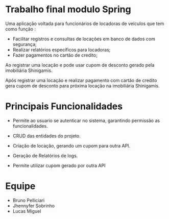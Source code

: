 # Trabalho final modulo Spring 
Uma aplicação voltada para funcionários de locadoras de veículos que tem como função :
- Facilitar registros e consultas de locações em banco de dados com segurança;
- Realizar relatórios específicos para locadoras; 
- Fazer pagamentos no cartão de credito;

Ao registrar uma locação e pode usar cupom de desconto gerado pela imobiliária Shinigamis.

Após registrar uma locação e realizar pagamento com cartão de credito gera cupom de desconto para próxima locação na imobiliária Shinigamis. 

# Principais Funcionalidades

- Permite ao usuario se autenticar no sistema, garantindo permissão as funcionalidades.

- CRUD das entidades do projeto.

- Criação de locação, gerando um cupom para outra API.

- Geração de Relatórios de logs.

- Permite utilizar cupom gerado por outra API

# Equipe
- Bruno Pelliciari
- Jhennyfer Sobrinho
- Lucas Miguel
